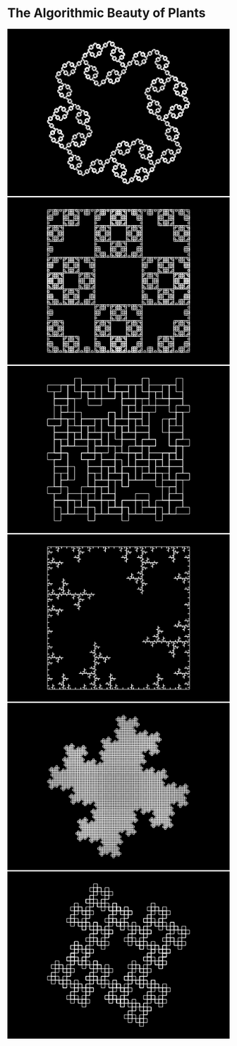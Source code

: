 # The Algorithmic Beauty of Plants
<img src="https://github.com/gokdumano/TheAlgorithmicBeautyOfPlants/blob/main/images/a.png">
<img src="https://github.com/gokdumano/TheAlgorithmicBeautyOfPlants/blob/main/images/b.png">
<img src="https://github.com/gokdumano/TheAlgorithmicBeautyOfPlants/blob/main/images/c.png">
<img src="https://github.com/gokdumano/TheAlgorithmicBeautyOfPlants/blob/main/images/d.png">
<img src="https://github.com/gokdumano/TheAlgorithmicBeautyOfPlants/blob/main/images/e.png">
<img src="https://github.com/gokdumano/TheAlgorithmicBeautyOfPlants/blob/main/images/f.png">
